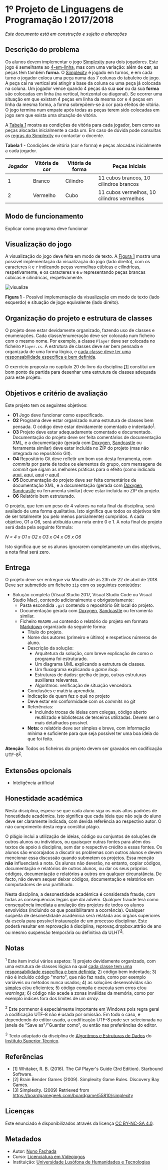 <!--
1º Projeto de Linguagens de Programação I 2017/2018 (c) by Nuno Fachada

1º Projeto de Linguagens de Programação I 2017/2018 is licensed under a
Creative Commons Attribution-NonCommercial-ShareAlike 4.0 International License.

You should have received a copy of the license along with this
work. If not, see <http://creativecommons.org/licenses/by-nc-sa/4.0/>.
-->

# 1º Projeto de Linguagens de Programação I 2017/2018

_Este documento está em construção e sujeito a alterações_

## Descrição do problema

Os alunos devem implementar o jogo [Simplexity] para dois jogadores. Este jogo
é semelhante ao [4-em-linha], mas com uma variação: além de **cor**, as peças
têm também **forma**. O [Simplexity] é jogado em turnos, e em cada turno o
jogador coloca uma peça numa das 7 colunas do tabuleiro de jogo. A peça cai na
vertical até atingir a base da coluna ou uma peça já colocada na coluna. Um
jogador vence quando 4 peças da sua **cor** ou da sua **forma** são colocadas
em linha (na vertical, horizontal ou diagonal). Se ocorrer uma situação em que
existam 4 peças em linha da mesma cor e 4 peças em linha da mesma forma, a
forma sobrepõem-se à cor para efeitos de vitória. O jogo termina num empate
após todas as peças terem sido colocadas em jogo sem que exista uma situação
de vitória.

A [Tabela 1](#tab1) mostra as condições de vitória para cada jogador, bem como
as peças alocadas inicialmente a cada um. Em caso de dúvida pode consultas as
[regras do Simplexity] ou contactar o docente.

<a name="tab1"></a>

**Tabela 1** - Condições de vitória (cor e forma) e peças alocadas inicialmente
a cada jogador.

| Jogador | Vitória de cor | Vitória de forma | Peças iniciais                             |
|---------|----------------|------------------|--------------------------------------------|
| 1       | Branco         | Cilindro         | 11 cubos brancos, 10 cilindros brancos     |
| 2       | Vermelho       | Cubo             | 11 cubos vermelhos, 10 cilindros vermelhos |

## Modo de funcionamento

Explicar como programa deve funcionar

## Visualização do jogo

A visualização do jogo deve feita em modo de texto. A [Figura 1](#fig1) mostra
uma possível implementação da visualização do jogo (lado direito), com os
caracteres `R` e `r` indicando peças vermelhas cúbicas e cilíndricas,
respetivamente, e os caracteres `W` e `w` representando peças brancas cúbicas
e cilíndricas, respetivamente.

<a name="fig1"></a>

![visualize](https://user-images.githubusercontent.com/3018963/38045647-463cb488-32b5-11e8-9c98-70c6cc42a16f.png)

**Figura 1** - Possível implementação da visualização em modo de texto (lado
esquerdo) e situação de jogo equivalente (lado direito).

## Organização do projeto e estrutura de classes

O projeto deve estar devidamente organizado, fazendo uso de classes e
enumerações. Cada classe/enumeração deve ser colocada num ficheiro com o mesmo
nome. Por exemplo, a classe `Player` deve ser colocada no ficheiro `Player.cs`.
A estrutura de classes deve ser bem pensada e organizada de uma forma lógica,
e [cada classe deve ter uma responsabilidade específica e bem definida][SRP].

O exercício proposto no capítulo 20 do livro da disciplina [\[1\]](#ref1)
constitui um bom ponto de partida para desenhar uma estrutura de classes
adequada para este projeto.

<a name="objetivos"></a>

## Objetivos e critério de avaliação

Este projeto tem os seguintes objetivos:

* **O1** Jogo deve funcionar como especificado.
* **O2** Programa deve estar organizado numa estrutura de classes bem pensada.
  O código deve estar devidamente comentado e indentado<sup>[1](#fn1)</sup>.
* **O3** Projeto deve estar adequadamente comentado e documentado. Documentação
  do projeto deve ser feita comentários de documentação XML, e a documentação
  (gerada com [Doxygen], [Sandcastle] ou ferramenta similar) deve estar
  incluída no ZIP do projeto (mas não integrada no repositório Git).
* **O4** Repositório Git deve refletir um bom uso desta ferramenta, com
  _commits_ por parte de todos os elementos do grupo, com mensagens de _commit_
  que sigam as melhores práticas para o efeito (como indicado
  [aqui](https://chris.beams.io/posts/git-commit/),
  [aqui](https://gist.github.com/robertpainsi/b632364184e70900af4ab688decf6f53),
  [aqui](https://github.com/erlang/otp/wiki/writing-good-commit-messages) e
  [aqui](https://stackoverflow.com/questions/2290016/git-commit-messages-50-72-formatting)).
* **O5** Documentação do projeto deve ser feita comentários de documentação
  XML, e a documentação (gerada com [Doxygen], [Sandcastle] ou ferramenta
  similar) deve estar incluída no ZIP do projeto.
* **O6** Relatório bem estruturado.

O projeto, que tem um peso de 4 valores na nota final da disciplina, será
avaliado de uma forma qualitativa. Isto significa que todos os objetivos têm de
ser totalmente (ou pelo menos parcialmente) cumpridos. A cada objetivo, O1 a
O6, será atribuída uma nota entre 0 e 1. A nota final do projeto será dada pela
seguinte fórmula:

_N = 4 x O1 x O2 x O3 x O4 x O5 x O6_

Isto significa que se os alunos ignorarem completamente um dos objetivos, a
nota final será zero.

## Entrega

O projeto deve ser entregue via Moodle até às 23h de 22 de abril de 2018.
Deve ser submetido um ficheiro `zip` com os seguintes conteúdos:

* Solução completa (Visual Studio 2017, Visual Studio Code ou Visual Studio
  Mac), contendo adicionalmente e obrigatoriamente:
  * Pasta escondida `.git` contendo o repositório Git local do projeto.
  * Documentação gerada com [Doxygen], [Sandcastle] ou ferramenta similar.
  * Ficheiro `README.md` contendo o relatório do projeto em formato [Markdown]
    organizado da seguinte forma:
    * Título do projeto.
    * Nome dos autores (primeiro e último) e respetivos números de aluno.
    * Descrição da solução:
      * Arquitetura da solução, com breve explicação de como o programa foi
        estruturado.
      * Um diagrama UML explicando a estrutura de classes.
      * Um fluxograma explicando o _game loop_.
      * Estruturas de dados: grelha de jogo, outras estruturas auxiliares
        relevantes.
      * Algoritmos: verificação de situação vencedora.
    * Conclusões e matéria aprendida.
    * Indicação de quem fez o quê no projeto
    * Deve estar em conformidade com os _commits_ no git
    * Referências:
      * Incluindo trocas de ideias com colegas, código aberto reutilizado e
        bibliotecas de terceiros utilizadas. Devem ser o mais detalhados
        possível.
    * **Nota:** o relatório deve ser simples e breve, com informação mínima e
      suficiente para que seja possível ter uma boa ideia do que foi feito.

**Atenção**: Todos os ficheiros do projeto devem ser gravados em codificação
UTF-8<sup>[2](#fn2)</sup>.

## Extensões opcionais

<a name="extensoesop"></a>

* Inteligência artificial

## Honestidade académica

Nesta disciplina, espera-se que cada aluno siga os mais altos padrões de
honestidade académica. Isto significa que cada ideia que não seja do
aluno deve ser claramente indicada, com devida referência ao respectivo
autor. O não cumprimento desta regra constitui plágio.

O plágio inclui a utilização de ideias, código ou conjuntos de soluções
de outros alunos ou indivíduos, ou quaisquer outras fontes para além
dos textos de apoio à disciplina, sem dar o respectivo crédito a essas
fontes. Os alunos são encorajados a discutir os problemas com outros
alunos e devem mencionar essa discussão quando submetem os projetos.
Essa menção **não** influenciará a nota. Os alunos não deverão, no
entanto, copiar códigos, documentação e relatórios de outros alunos, ou dar os
seus próprios códigos, documentação e relatórios a outros em qualquer
circunstância. De facto, não devem sequer deixar códigos, documentação e
relatórios em computadores de uso partilhado.

Nesta disciplina, a desonestidade académica é considerada fraude, com
todas as consequências legais que daí advêm. Qualquer fraude terá como
consequência imediata a anulação dos projetos de todos os alunos envolvidos
(incluindo os que possibilitaram a ocorrência). Qualquer suspeita de
desonestidade académica será relatada aos órgãos superiores da escola
para possível instauração de um processo disciplinar. Este poderá
resultar em reprovação à disciplina, reprovaç.dropbox.attrão de ano ou mesmo
suspensão temporária ou definitiva da ULHT<sup>[3](#fn3)</sup>.

## Notas

<sup><a name="fn1">1</a></sup> Este item inclui vários aspetos: 1) projeto
devidamente organizado, com uma estrutura de classes lógica na qual [cada
classe tem uma responsabilidade específica e bem definida][SRP]; 2) código bem
indentado; 3) não é incluído código "morto", que não faz nada, como por exemplo
variáveis ou métodos nunca usados; 4) as soluções desenvolvidas são
[simples][KISS] e/ou eficientes; 5) código compila e executa sem erros e/ou
_warnings_; 6) código não acede a zonas inválidas da memória, como por exemplo
índices fora dos limites de um _array_.

<sup><a name="fn2">2</a></sup> Este pormenor é especialmente importante em
Windows pois regra geral a codificação UTF-8 não é usada por omissão. Em todo o
caso, e dependendo do editor usado, a codificação UTF-8 pode ser selecionada na
janela de "Save as"/"Guardar como", ou então nas preferências do editor.

<sup><a name="fn3">3</a></sup> Texto adaptado da disciplina de [Algoritmos e
Estruturas de Dados][aed] do [Instituto Superior Técnico][ist].

## Referências

* <a name="ref1">\[1\]</a> Whitaker, R. B. (2016). The C# Player's Guide
  (3rd Edition). Starbound Software.
* <a name="ref2">\[2\]</a> Brain Bender Games (2009). Simplexity Game Rules.
  Discovery Bay Games.
* <a name="ref3">\[3\]</a> Simplexity. (2009) Retrieved from
  https://boardgamegeek.com/boardgame/55810/simplexity

## Licenças

Este enunciado é disponibilizados através da licença [CC BY-NC-SA 4.0].

## Metadados

* Autor: [Nuno Fachada]
* Curso:  [Licenciatura em Videojogos][lamv]
* Instituição: [Universidade Lusófona de Humanidades e Tecnologias][ULHT]

[GPLv3]:https://www.gnu.org/licenses/gpl-3.0.en.html
[CC BY-NC-SA 4.0]:https://creativecommons.org/licenses/by-nc-sa/4.0/
[lamv]:https://www.ulusofona.pt/licenciatura/videojogos
[Nuno Fachada]:https://github.com/fakenmc
[ULHT]:https://www.ulusofona.pt/
[aed]:https://fenix.tecnico.ulisboa.pt/disciplinas/AED-2/2009-2010/2-semestre/honestidade-academica
[ist]:https://tecnico.ulisboa.pt/pt/
[Markdown]:https://guides.github.com/features/mastering-markdown/
[Doxygen]:https://www.stack.nl/~dimitri/doxygen/
[Sandcastle]:https://github.com/EWSoftware/SHFB
[SRP]:https://en.wikipedia.org/wiki/Single_responsibility_principle
[regras do Simplexity]:https://john.cs.olemiss.edu/~dwilkins/CSCI531/fall12/Simplexity_rules.pdf
[Simplexity]:https://boardgamegeek.com/boardgame/55810/simplexity
[KISS]:https://en.wikipedia.org/wiki/KISS_principle
[4-em-linha]:https://en.wikipedia.org/wiki/Connect_Four
